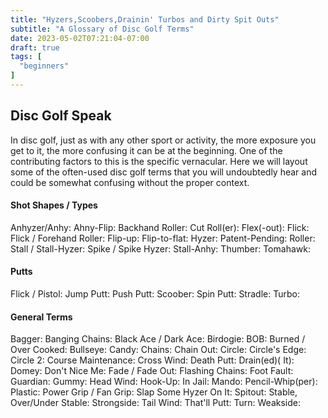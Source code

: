 ```yaml
---
title: "Hyzers,Scoobers,Drainin' Turbos and Dirty Spit Outs"
subtitle: "A Glossary of Disc Golf Terms"
date: 2023-05-02T07:21:04-07:00
draft: true
tags: [
  "beginners"
]
---
```

## Disc Golf Speak
In disc golf, just as with any other sport or activity, the more exposure you get to it, the more confusing it can be at the beginning. One of the contributing factors to this is the specific vernacular. Here we will layout some of the often-used disc golf terms that you will undoubtedly hear and could be somewhat confusing without the proper context.

#### Shot Shapes / Types
Anhyzer/Anhy:
Ahny-Flip:
Backhand Roller:
Cut Roll(er):
Flex(-out):
Flick:
Flick / Forehand Roller:
Flip-up:
Flip-to-flat:
Hyzer:
Patent-Pending:
Roller:
Stall / Stall-Hyzer:
Spike / Spike Hyzer:
Stall-Anhy:
Thumber:
Tomahawk:

#### Putts
Flick / Pistol:
Jump Putt:
Push Putt:
Scoober:
Spin Putt:
Stradle:
Turbo:

#### General Terms
Bagger:
Banging Chains:
Black Ace / Dark Ace:
Birdogie:
BOB:
Burned / Over Cooked:
Bullseye:
Candy:
Chains:
Chain Out:
Circle:
Circle's Edge:
Circle 2:
Course Maintenance:
Cross Wind:
Death Putt:
Drain(ed)( It):
Domey:
Don't Nice Me:
Fade / Fade Out:
Flashing Chains:
Foot Fault:
Guardian:
Gummy:
Head Wind:
Hook-Up:
In Jail:
Mando:
Pencil-Whip(per):
Plastic:
Power Grip / Fan Grip:
Slap Some Hyzer On It:
Spitout:
Stable, Over/Under Stable:
Strongside:
Tail Wind:
That'll Putt:
Turn:
Weakside:
